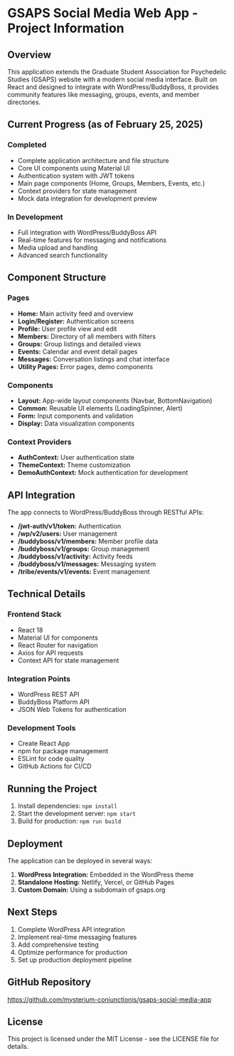 # GSAPS Social Media Web App - Project Information

## Overview
This application extends the Graduate Student Association for Psychedelic Studies (GSAPS) website with a modern social media interface. Built on React and designed to integrate with WordPress/BuddyBoss, it provides community features like messaging, groups, events, and member directories.

## Current Progress (as of February 25, 2025)

### Completed
- Complete application architecture and file structure
- Core UI components using Material UI
- Authentication system with JWT tokens
- Main page components (Home, Groups, Members, Events, etc.)
- Context providers for state management
- Mock data integration for development preview

### In Development
- Full integration with WordPress/BuddyBoss API
- Real-time features for messaging and notifications
- Media upload and handling
- Advanced search functionality

## Component Structure

### Pages
- **Home:** Main activity feed and overview
- **Login/Register:** Authentication screens
- **Profile:** User profile view and edit
- **Members:** Directory of all members with filters
- **Groups:** Group listings and detailed views
- **Events:** Calendar and event detail pages
- **Messages:** Conversation listings and chat interface
- **Utility Pages:** Error pages, demo components

### Components
- **Layout:** App-wide layout components (Navbar, BottomNavigation)
- **Common:** Reusable UI elements (LoadingSpinner, Alert)
- **Form:** Input components and validation
- **Display:** Data visualization components

### Context Providers
- **AuthContext:** User authentication state
- **ThemeContext:** Theme customization
- **DemoAuthContext:** Mock authentication for development

## API Integration
The app connects to WordPress/BuddyBoss through RESTful APIs:
- **/jwt-auth/v1/token:** Authentication
- **/wp/v2/users:** User management
- **/buddyboss/v1/members:** Member profile data
- **/buddyboss/v1/groups:** Group management
- **/buddyboss/v1/activity:** Activity feeds
- **/buddyboss/v1/messages:** Messaging system
- **/tribe/events/v1/events:** Event management

## Technical Details

### Frontend Stack
- React 18
- Material UI for components
- React Router for navigation
- Axios for API requests
- Context API for state management

### Integration Points
- WordPress REST API
- BuddyBoss Platform API
- JSON Web Tokens for authentication

### Development Tools
- Create React App
- npm for package management
- ESLint for code quality
- GitHub Actions for CI/CD

## Running the Project
1. Install dependencies: `npm install`
2. Start the development server: `npm start`
3. Build for production: `npm run build`

## Deployment
The application can be deployed in several ways:
1. **WordPress Integration:** Embedded in the WordPress theme
2. **Standalone Hosting:** Netlify, Vercel, or GitHub Pages
3. **Custom Domain:** Using a subdomain of gsaps.org

## Next Steps
1. Complete WordPress API integration
2. Implement real-time messaging features
3. Add comprehensive testing
4. Optimize performance for production
5. Set up production deployment pipeline

## GitHub Repository
https://github.com/mysterium-coniunctionis/gsaps-social-media-app

## License
This project is licensed under the MIT License - see the LICENSE file for details.